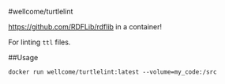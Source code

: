 #wellcome/turtlelint

https://github.com/RDFLib/rdflib in a container!

For linting `ttl` files.

##Usage

```
docker run wellcome/turtlelint:latest --volume=my_code:/src
```
